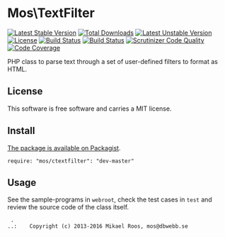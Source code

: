 Mos\TextFilter
==========================

[![Latest Stable Version](https://poser.pugx.org/mos/ctextfilter/v/stable.svg)](https://packagist.org/packages/mos/ctextfilter) [![Total Downloads](https://poser.pugx.org/mos/ctextfilter/downloads.svg)](https://packagist.org/packages/mos/ctextfilter) [![Latest Unstable Version](https://poser.pugx.org/mos/ctextfilter/v/unstable.svg)](https://packagist.org/packages/mos/ctextfilter) [![License](https://poser.pugx.org/mos/ctextfilter/license.svg)](https://packagist.org/packages/mos/ctextfilter)
[![Build Status](https://travis-ci.org/mosbth/ctextfilter.svg)](https://travis-ci.org/mosbth/ctextfilter)
[![Build Status](https://scrutinizer-ci.com/g/mosbth/ctextfilter/badges/build.png?b=master)](https://scrutinizer-ci.com/g/mosbth/ctextfilter/build-status/master)
[![Scrutinizer Code Quality](https://scrutinizer-ci.com/g/mosbth/ctextfilter/badges/quality-score.png?b=master)](https://scrutinizer-ci.com/g/mosbth/ctextfilter/?branch=master)
[![Code Coverage](https://scrutinizer-ci.com/g/mosbth/ctextfilter/badges/coverage.png?b=master)](https://scrutinizer-ci.com/g/mosbth/ctextfilter/?branch=master)

PHP class to parse text through a set of user-defined filters to format as HTML.



License 
------------------

This software is free software and carries a MIT license.



Install 
------------------

[The package is available on Packagist](https://packagist.org/packages/mos/ctextfilter).

```
require: "mos/ctextfilter": "dev-master"
```



Usage 
------------------

See the sample-programs in `webroot`, check the test cases in `test` and review the source code of the class itself.



```
 .  
..:    Copyright (c) 2013-2016 Mikael Roos, mos@dbwebb.se
```
